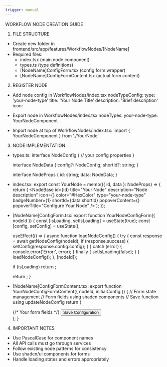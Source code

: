 ```yaml
---
trigger: manual
---
```


WORKFLOW NODE CREATION GUIDE

1. FILE STRUCTURE
- Create new folder in frontend/src/app/features/WorkflowNodes/[NodeName]
- Required files:
  - index.tsx (main node component)
  - types.ts (type definitions)
  - [NodeName]ConfigForm.tsx (config form wrapper)
  - [NodeName]ConfigFormContent.tsx (actual form content)

2. REGISTER NODE
- Add node config in WorkflowNodes/index.tsx nodeTypeConfig:
  type: 'your-node-type'
  title: 'Your Node Title'
  description: 'Brief description'
  icon: <IconComponent className="w-4 h-4" />

- Export node in WorkflowNodes/index.tsx nodeTypes:
  your-node-type: YourNodeComponent

- Import node at top of WorkflowNodes/index.tsx:
  import { YourNodeComponent } from './YourNode'

3. NODE IMPLEMENTATION
- types.ts:
  interface NodeConfig {
    // your config properties
  }

  interface NodeData {
    config?: NodeConfig;
    shortId?: string;
  }

  interface NodeProps {
    id: string;
    data: NodeData;
  }

- index.tsx:
  export const YourNode = memo(({ id, data }: NodeProps) => {
    return (
      <NodeBase
        id={id}
        title="Your Node"
        description="Node description"
        icon={<YourIcon className="w-8 h-8" />}
        color="#HexColor"
        type="your-node-type"
        badgeNumber={1}
        shortId={data.shortId}
        popoverContent={<YourNodeConfigForm nodeId={id} />}
        popoverTitle="Configure Your Node"
      />
    );
  });

- [NodeName]ConfigForm.tsx:
  export function YourNodeConfigForm({ nodeId }) {
    const [isLoading, setIsLoading] = useState(true);
    const [config, setConfig] = useState<YourNodeConfig>();

    useEffect(() => {
      async function loadNodeConfig() {
        try {
          const response = await getNodeConfig(nodeId);
          if (response.success) {
            setConfig(response.config.config);
          }
        } catch (error) {
          console.error('Error:', error);
        } finally {
          setIsLoading(false);
        }
      }
      loadNodeConfig();
    }, [nodeId]);

    if (isLoading) return <Loader2 className="h-6 w-6 animate-spin" />;

    return <YourNodeConfigFormContent nodeId={nodeId} initialConfig={config} />;
  }

- [NodeName]ConfigFormContent.tsx:
  export function YourNodeConfigFormContent({ nodeId, initialConfig }) {
    // Form state management
    // Form fields using shadcn components
    // Save function using updateNodeConfig
    return (
      <div className="space-y-4">
        {/* Your form fields */}
        <Button onClick={handleSave}>Save Configuration</Button>
      </div>
    );
  }

4. IMPORTANT NOTES
- Use PascalCase for component names
- All API calls must go through services
- Follow existing node patterns for consistency
- Use shadcn/ui components for forms
- Handle loading states and errors appropriately